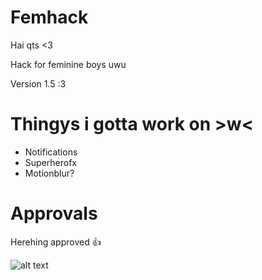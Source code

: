 # Femhack

Hai qts <3

Hack for feminine boys uwu

Version 1.5 :3

# Thingys i gotta work on >w<

* Notifications
* Superherofx
* Motionblur?

# Approvals

Herehing approved 👍 

![alt text](https://cdn.discordapp.com/attachments/713263100794503198/1053219917656236063/image.png)
